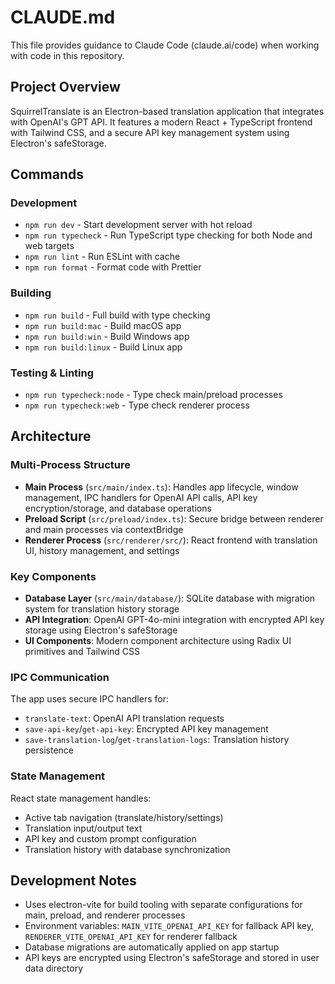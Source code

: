 # CLAUDE.md

This file provides guidance to Claude Code (claude.ai/code) when working with code in this repository.

## Project Overview

SquirrelTranslate is an Electron-based translation application that integrates with OpenAI's GPT API. It features a modern React + TypeScript frontend with Tailwind CSS, and a secure API key management system using Electron's safeStorage.

## Commands

### Development
- `npm run dev` - Start development server with hot reload
- `npm run typecheck` - Run TypeScript type checking for both Node and web targets
- `npm run lint` - Run ESLint with cache
- `npm run format` - Format code with Prettier

### Building
- `npm run build` - Full build with type checking
- `npm run build:mac` - Build macOS app
- `npm run build:win` - Build Windows app  
- `npm run build:linux` - Build Linux app

### Testing & Linting
- `npm run typecheck:node` - Type check main/preload processes
- `npm run typecheck:web` - Type check renderer process

## Architecture

### Multi-Process Structure
- **Main Process** (`src/main/index.ts`): Handles app lifecycle, window management, IPC handlers for OpenAI API calls, API key encryption/storage, and database operations
- **Preload Script** (`src/preload/index.ts`): Secure bridge between renderer and main processes via contextBridge
- **Renderer Process** (`src/renderer/src/`): React frontend with translation UI, history management, and settings

### Key Components
- **Database Layer** (`src/main/database/`): SQLite database with migration system for translation history storage
- **API Integration**: OpenAI GPT-4o-mini integration with encrypted API key storage using Electron's safeStorage
- **UI Components**: Modern component architecture using Radix UI primitives and Tailwind CSS

### IPC Communication
The app uses secure IPC handlers for:
- `translate-text`: OpenAI API translation requests  
- `save-api-key`/`get-api-key`: Encrypted API key management
- `save-translation-log`/`get-translation-logs`: Translation history persistence

### State Management
React state management handles:
- Active tab navigation (translate/history/settings)
- Translation input/output text
- API key and custom prompt configuration
- Translation history with database synchronization

## Development Notes

- Uses electron-vite for build tooling with separate configurations for main, preload, and renderer processes
- Environment variables: `MAIN_VITE_OPENAI_API_KEY` for fallback API key, `RENDERER_VITE_OPENAI_API_KEY` for renderer fallback
- Database migrations are automatically applied on app startup
- API keys are encrypted using Electron's safeStorage and stored in user data directory